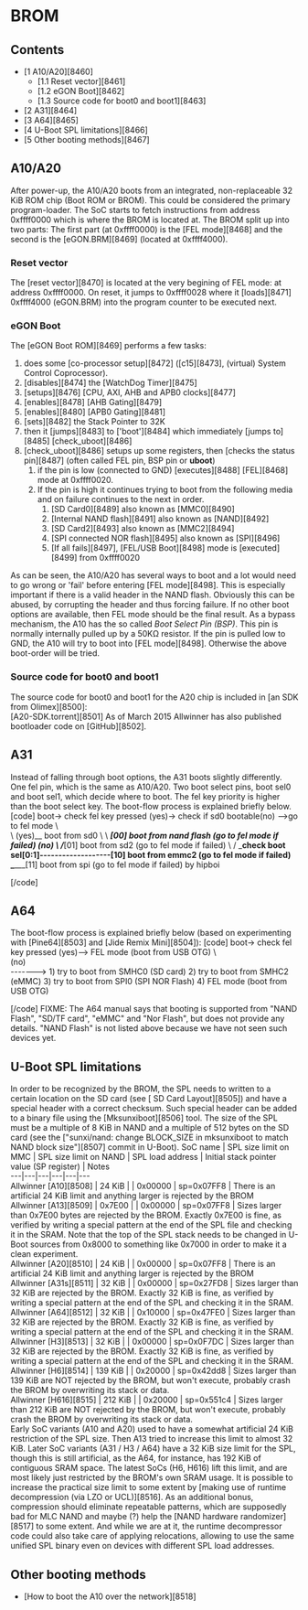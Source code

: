 # BROM
## Contents
  * [1 A10/A20][8460]
    * [1.1 Reset vector][8461]
    * [1.2 eGON Boot][8462]
    * [1.3 Source code for boot0 and boot1][8463]
  * [2 A31][8464]
  * [3 A64][8465]
  * [4 U-Boot SPL limitations][8466]
  * [5 Other booting methods][8467]

## A10/A20
After power-up, the A10/A20 boots from an integrated, non-replaceable 32 KiB ROM chip (Boot ROM or BROM). This could be considered the primary program-loader. The SoC starts to fetch instructions from address 0xffff0000 which is where the BROM is located at. The BROM split up into two parts: The first part (at 0xffff0000) is the [FEL mode][8468] and the second is the [eGON.BRM][8469] (located at 0xffff4000). 
### Reset vector
The [reset vector][8470] is located at the very begining of FEL mode: at address 0xffff0000. On reset, it jumps to 0xffff0028 where it [loads][8471] 0xffff4000 (eGON.BRM) into the program counter to be executed next. 
### eGON Boot
The [eGON Boot ROM][8469] performs a few tasks: 
  1. does some [co-processor setup][8472] ([c15][8473], (virtual) System Control Coprocessor).
  2. [disables][8474] the [WatchDog Timer][8475]
  3. [setups][8476] [CPU, AXI, AHB and APB0 clocks][8477]
  4. [enables][8478] [AHB Gating][8479]
  5. [enables][8480] [APB0 Gating][8481]
  6. [sets][8482] the Stack Pointer to 32K
  7. then it [jumps][8483] to ['boot'][8484] which immediately [jumps to][8485] [check_uboot][8486]
  8. [check_uboot][8486] setups up some registers, then [checks the status pin][8487] (often called FEL pin, BSP pin or **uboot**) 
     1. if the pin is low (connected to GND) [executes][8488] [FEL][8468] mode at 0xffff0020.
     2. If the pin is high it continues trying to boot from the following media and on failure continues to the next in order. 
        1. [SD Card0][8489] also known as [MMC0][8490]
        2. [Internal NAND flash][8491] also known as [NAND][8492]
        3. [SD Card2][8493] also known as [MMC2][8494]
        4. [SPI connected NOR flash][8495] also known as [SPI][8496]
        5. [If all fails][8497], [FEL/USB Boot][8498] mode is [executed][8499] from 0xffff0020

As can be seen, the A10/A20 has several ways to boot and a lot would need to go wrong or 'fail' before entering [FEL mode][8498]. This is especially important if there is a valid header in the NAND flash. Obviously this can be abused, by corrupting the header and thus forcing failure. If no other boot options are available, then FEL mode should be the final result. As a bypass mechanism, the A10 has the so called _Boot Select Pin (BSP)_. This pin is normally internally pulled up by a 50KΩ resistor. If the pin is pulled low to GND, the A10 will try to boot into [FEL mode][8498]. Otherwise the above boot-order will be tried. 
### Source code for boot0 and boot1
The source code for boot0 and boot1 for the A20 chip is included in [an SDK from Olimex][8500]:   
[A20-SDK.torrent][8501]
As of March 2015 Allwinner has also published bootloader code on [GitHub][8502]. 
## A31
Instead of falling through boot options, the A31 boots slightly differently. One fel pin, which is the same as A10/A20. Two boot select pins, boot sel0 and boot sel1, which decide where to boot. The fel key priority is higher than the boot select key. The boot-flow process is explained briefly below. 
[code] 
    boot-> check fel key pressed (yes)-> check if sd0 bootable(no) -->go to fel mode
                             \                                   \
                              \                              (yes)\__ boot from sd0
                               \ 
                                \                                       _____[00] boot from nand flash (go to fel mode if failed)
                           (no)  \                                     /_____[01] boot from sd2 (go to fel mode if failed)
                                  \                                   /
                                   \___check boot sel[0:1]-------------------[10] boot from emmc2 (go to fel mode if failed)
                                                                      \
                                                                       \______[11] boot from spi (go to fel mode if failed)
    by hipboi
    
[/code]
## A64
The boot-flow process is explained briefly below (based on experimenting with [Pine64][8503] and [Jide Remix Mini][8504]): 
[code] 
    boot-> check fel key pressed (yes)--> FEL mode (boot from USB OTG)
                              \  
                          (no) \
                                \-------> 1) try to boot from SMHC0 (SD card)
                                          2) try to boot from SMHC2 (eMMC)
                                          3) try to boot from SPI0 (SPI NOR Flash)
                                          4) FEL mode (boot from USB OTG)
    
[/code]
FIXME: The A64 manual says that booting is supported from "NAND Flash", "SD/TF card", "eMMC" and "Nor Flash", but does not provide any details. "NAND Flash" is not listed above because we have not seen such devices yet. 
## U-Boot SPL limitations
In order to be recognized by the BROM, the SPL needs to written to a certain location on the SD card (see [ SD Card Layout][8505]) and have a special header with a correct checksum. Such special header can be added to a binary file using the [Mksunxiboot][8506] tool. The size of the SPL must be a multiple of 8 KiB in NAND and a multiple of 512 bytes on the SD card (see the ["sunxi/nand: change BLOCK_SIZE in mksunxiboot to match NAND block size"][8507] commit in U-Boot). 
SoC name  | SPL size limit on MMC  | SPL size limit on NAND  | SPL load address  | Initial stack pointer value (SP register)  | Notes   
---|---|---|---|---|---  
Allwinner [A10][8508] | 24 KiB |  | 0x00000 | sp=0x07FF8 | There is an artificial 24 KiB limit and anything larger is rejected by the BROM   
Allwinner [A13][8509] | 0x7E00 |  | 0x00000 | sp=0x07FF8 | Sizes larger than 0x7E00 bytes are rejected by the BROM. Exactly 0x7E00 is fine, as verified by writing a special pattern at the end of the SPL file and checking it in the SRAM. Note that the top of the SPL stack needs to be changed in U-Boot sources from 0x8000 to something like 0x7000 in order to make it a clean experiment.   
Allwinner [A20][8510] | 24 KiB |  | 0x00000 | sp=0x07FF8 | There is an artificial 24 KiB limit and anything larger is rejected by the BROM   
Allwinner [A31s][8511] | 32 KiB |  | 0x00000 | sp=0x27FD8 | Sizes larger than 32 KiB are rejected by the BROM. Exactly 32 KiB is fine, as verified by writing a special pattern at the end of the SPL and checking it in the SRAM.   
Allwinner [A64][8512] | 32 KiB |  | 0x10000 | sp=0x47FE0 | Sizes larger than 32 KiB are rejected by the BROM. Exactly 32 KiB is fine, as verified by writing a special pattern at the end of the SPL and checking it in the SRAM.   
Allwinner [H3][8513] | 32 KiB |  | 0x00000 | sp=0x0F7DC | Sizes larger than 32 KiB are rejected by the BROM. Exactly 32 KiB is fine, as verified by writing a special pattern at the end of the SPL and checking it in the SRAM.   
Allwinner [H6][8514] | 139 KiB |  | 0x20000 | sp=0x42dd8 | Sizes larger than 139 KiB are NOT rejected by the BROM, but won't execute, probably crash the BROM by overwriting its stack or data.   
Allwinner [H616][8515] | 212 KiB |  | 0x20000 | sp=0x551c4 | Sizes larger than 212 KiB are NOT rejected by the BROM, but won't execute, probably crash the BROM by overwriting its stack or data.   
Early SoC variants (A10 and A20) used to have a somewhat artificial 24 KiB restriction of the SPL size. Then A13 tried to increase this limit to almost 32 KiB. Later SoC variants (A31 / H3 / A64) have a 32 KiB size limit for the SPL, though this is still artificial, as the A64, for instance, has 192 KiB of contiguous SRAM space. The latest SoCs (H6, H616) lift this limit, and are most likely just restricted by the BROM's own SRAM usage. 
It is possible to increase the practical size limit to some extent by [making use of runtime decompression (via LZO or UCL)][8516]. As an additional bonus, compression should eliminate repeatable patterns, which are supposedly bad for MLC NAND and maybe (?) help the [NAND hardware randomizer][8517] to some extent. And while we are at it, the runtime decompressor code could also take care of applying relocations, allowing to use the same unified SPL binary even on devices with different SPL load addresses. 
## Other booting methods
  * [How to boot the A10 over the network][8518]
